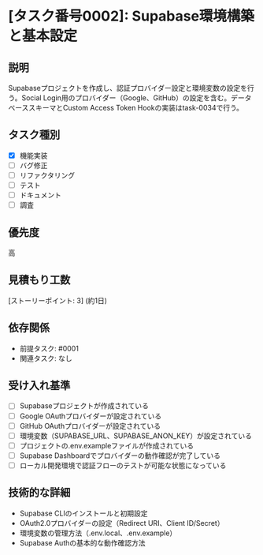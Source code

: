 # [タスク番号0002]: Supabase環境構築と基本設定

## 説明
Supabaseプロジェクトを作成し、認証プロバイダー設定と環境変数の設定を行う。Social Login用のプロバイダー（Google、GitHub）の設定を含む。データベーススキーマとCustom Access Token Hookの実装はtask-0034で行う。

## タスク種別
- [x] 機能実装
- [ ] バグ修正
- [ ] リファクタリング
- [ ] テスト
- [ ] ドキュメント
- [ ] 調査

## 優先度
高

## 見積もり工数
[ストーリーポイント: 3] (約1日)

## 依存関係
- 前提タスク: #0001
- 関連タスク: なし

## 受け入れ基準
- [ ] Supabaseプロジェクトが作成されている
- [ ] Google OAuthプロバイダーが設定されている
- [ ] GitHub OAuthプロバイダーが設定されている
- [ ] 環境変数（SUPABASE_URL、SUPABASE_ANON_KEY）が設定されている
- [ ] プロジェクトの.env.exampleファイルが作成されている
- [ ] Supabase Dashboardでプロバイダーの動作確認が完了している
- [ ] ローカル開発環境で認証フローのテストが可能な状態になっている

## 技術的な詳細
- Supabase CLIのインストールと初期設定
- OAuth2.0プロバイダーの設定（Redirect URI、Client ID/Secret）
- 環境変数の管理方法（.env.local、.env.example）
- Supabase Authの基本的な動作確認方法